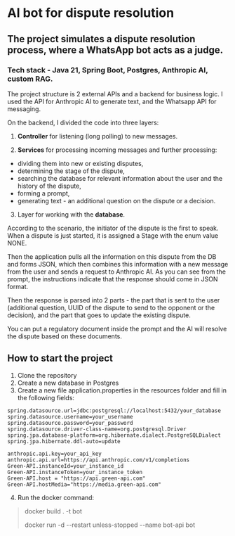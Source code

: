 # AI bot for dispute resolution

## The project simulates a dispute resolution process, where a WhatsApp bot acts as a judge.
### Tech stack - Java 21, Spring Boot, Postgres, Anthropic AI, custom RAG.

The project structure is 2 external APIs and a backend for business logic. I used the API for Anthropic AI to generate text, and the Whatsapp API for messaging.

On the backend, I divided the code into three layers:

1. **Controller** for listening (long polling) to new messages.

2. **Services** for processing incoming messages and further processing:
- dividing them into new or existing disputes,
- determining the stage of the dispute,
- searching the database for relevant information about the user and the history of the dispute,
- forming a prompt,
- generating text - an additional question on the dispute or a decision.
3. Layer for working with the **database**.

According to the scenario, the initiator of the dispute is the first to speak. When a dispute is just started, it is assigned a Stage with the enum value NONE.

Then the application pulls all the information on this dispute from the DB and forms JSON, which then combines this information with a new message from the user and sends a request to Anthropic AI. As you can see from the prompt, the instructions indicate that the response should come in JSON format.

Then the response is parsed into 2 parts - the part that is sent to the user (additional question, UUID of the dispute to send to the opponent or the decision), and the part that goes to update the existing dispute.

You can put a regulatory document inside the prompt and the AI will resolve the dispute based on these documents.

## How to start the project

1. Clone the repository
2. Create a new database in Postgres
3. Create a new file application.properties in the resources folder and fill in the following fields:
```
spring.datasource.url=jdbc:postgresql://localhost:5432/your_database
spring.datasource.username=your_username
spring.datasource.password=your_password
spring.datasource.driver-class-name=org.postgresql.Driver
spring.jpa.database-platform=org.hibernate.dialect.PostgreSQLDialect
spring.jpa.hibernate.ddl-auto=update

anthropic.api.key=your_api_key
anthropic.api.url=https://api.anthropic.com/v1/completions
Green-API.instanceId=your_instance_id
Green-API.instanceToken=your_instance_token
Green-API.host = "https://api.green-api.com"
Green-API.hostMedia="https://media.green-api.com"
``` 
4. Run the docker command: 

> docker build . -t bot 
> 
> docker run -d --restart unless-stopped --name bot-api bot
